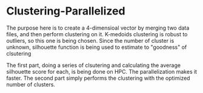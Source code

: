 # Clustering-Parallelized
The purpose here is to create a 4-dimensioal vector by merging two data files, and then perform clustering on it.
K-medoids clustering is robust to outliers, so this one is being chosen.
Since the number of cluster is unknown, silhouette function is being used to estimate to "goodness" of clsutering

The first part, doing a series of clsutering and calculating the average silhouette score for each, is being done on HPC.
The parallelization makes it faster. The second part simply performs the clustering with the optimized number of clusters.

